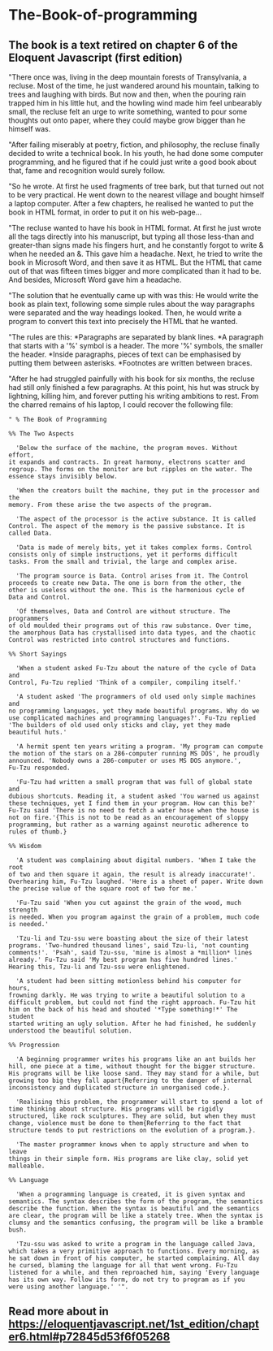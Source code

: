 # The-Book-of-programming

## The book is a text retired on chapter 6 of the Eloquent Javascript (first edition)

  "There once was, living in the deep mountain forests of Transylvania, a recluse. Most of the time, he just wandered around his mountain, talking to trees and laughing with birds. But now and then, when the pouring rain trapped him in his little hut, and the howling wind made him feel unbearably small, the recluse felt an urge to write something, wanted to pour some thoughts out onto paper, where they could maybe grow bigger than he himself was.

  "After failing miserably at poetry, fiction, and philosophy, the recluse finally decided to write a technical book. In his youth, he had done some computer programming, and he figured that if he could just write a good book about that, fame and recognition would surely follow.

  "So he wrote. At first he used fragments of tree bark, but that turned out not to be very practical. He went down to the nearest village and bought himself a laptop computer. After a few chapters, he realised he wanted to put the book in HTML format, in order to put it on his web-page...

  "The recluse wanted to have his book in HTML format. At first he just wrote all the tags directly into his manuscript, but typing all those less-than and greater-than signs made his fingers hurt, and he constantly forgot to write &amp; when he needed an &. This gave him a headache. Next, he tried to write the book in Microsoft Word, and then save it as HTML. But the HTML that came out of that was fifteen times bigger and more complicated than it had to be. And besides, Microsoft Word gave him a headache.

  "The solution that he eventually came up with was this: He would write the book as plain text, following some simple rules about the way paragraphs were separated and the way headings looked. Then, he would write a program to convert this text into precisely the HTML that he wanted.

  "The rules are this:
    *Paragraphs are separated by blank lines.
    *A paragraph that starts with a '%' symbol is a header. The more '%' symbols, the smaller the header.
    *Inside paragraphs, pieces of text can be emphasised by putting them between asterisks.
    *Footnotes are written between braces.
    
  "After he had struggled painfully with his book for six months, the recluse had still only finished a few paragraphs. At this point, his hut was struck by lightning, killing him, and forever putting his writing ambitions to rest. From the charred remains of his laptop, I could recover the following file:

    " % The Book of Programming

    %% The Two Aspects

      'Below the surface of the machine, the program moves. Without effort,
    it expands and contracts. In great harmony, electrons scatter and
    regroup. The forms on the monitor are but ripples on the water. The
    essence stays invisibly below.

      'When the creators built the machine, they put in the processor and the
    memory. From these arise the two aspects of the program.

      'The aspect of the processor is the active substance. It is called
    Control. The aspect of the memory is the passive substance. It is
    called Data.
    
      'Data is made of merely bits, yet it takes complex forms. Control
    consists only of simple instructions, yet it performs difficult
    tasks. From the small and trivial, the large and complex arise.
    
      'The program source is Data. Control arises from it. The Control
    proceeds to create new Data. The one is born from the other, the
    other is useless without the one. This is the harmonious cycle of
    Data and Control.
    
      'Of themselves, Data and Control are without structure. The programmers
    of old moulded their programs out of this raw substance. Over time,
    the amorphous Data has crystallised into data types, and the chaotic
    Control was restricted into control structures and functions.
    
    %% Short Sayings
    
      'When a student asked Fu-Tzu about the nature of the cycle of Data and
    Control, Fu-Tzu replied 'Think of a compiler, compiling itself.'
    
      'A student asked 'The programmers of old used only simple machines and
    no programming languages, yet they made beautiful programs. Why do we
    use complicated machines and programming languages?'. Fu-Tzu replied
    'The builders of old used only sticks and clay, yet they made
    beautiful huts.'
    
      'A hermit spent ten years writing a program. 'My program can compute
    the motion of the stars on a 286-computer running MS DOS', he proudly
    announced. 'Nobody owns a 286-computer or uses MS DOS anymore.',
    Fu-Tzu responded.
    
      'Fu-Tzu had written a small program that was full of global state and
    dubious shortcuts. Reading it, a student asked 'You warned us against
    these techniques, yet I find them in your program. How can this be?'
    Fu-Tzu said 'There is no need to fetch a water hose when the house is
    not on fire.'{This is not to be read as an encouragement of sloppy
    programming, but rather as a warning against neurotic adherence to
    rules of thumb.}
    
    %% Wisdom
    
      'A student was complaining about digital numbers. 'When I take the root
    of two and then square it again, the result is already inaccurate!'.
    Overhearing him, Fu-Tzu laughed. 'Here is a sheet of paper. Write down
    the precise value of the square root of two for me.'
    
      'Fu-Tzu said 'When you cut against the grain of the wood, much strength
    is needed. When you program against the grain of a problem, much code
    is needed.'
    
      'Tzu-li and Tzu-ssu were boasting about the size of their latest
    programs. 'Two-hundred thousand lines', said Tzu-li, 'not counting
    comments!'. 'Psah', said Tzu-ssu, 'mine is almost a *million* lines
    already.' Fu-Tzu said 'My best program has five hundred lines.'
    Hearing this, Tzu-li and Tzu-ssu were enlightened.
    
      'A student had been sitting motionless behind his computer for hours,
    frowning darkly. He was trying to write a beautiful solution to a
    difficult problem, but could not find the right approach. Fu-Tzu hit
    him on the back of his head and shouted '*Type something!*' The student
    started writing an ugly solution. After he had finished, he suddenly
    understood the beautiful solution.
    
    %% Progression
    
      'A beginning programmer writes his programs like an ant builds her
    hill, one piece at a time, without thought for the bigger structure.
    His programs will be like loose sand. They may stand for a while, but
    growing too big they fall apart{Referring to the danger of internal
    inconsistency and duplicated structure in unorganised code.}.
    
      'Realising this problem, the programmer will start to spend a lot of
    time thinking about structure. His programs will be rigidly
    structured, like rock sculptures. They are solid, but when they must
    change, violence must be done to them{Referring to the fact that
    structure tends to put restrictions on the evolution of a program.}.
    
      'The master programmer knows when to apply structure and when to leave
    things in their simple form. His programs are like clay, solid yet
    malleable.
    
    %% Language
    
      'When a programming language is created, it is given syntax and
    semantics. The syntax describes the form of the program, the semantics
    describe the function. When the syntax is beautiful and the semantics
    are clear, the program will be like a stately tree. When the syntax is
    clumsy and the semantics confusing, the program will be like a bramble
    bush.

      'Tzu-ssu was asked to write a program in the language called Java,
    which takes a very primitive approach to functions. Every morning, as
    he sat down in front of his computer, he started complaining. All day
    he cursed, blaming the language for all that went wrong. Fu-Tzu
    listened for a while, and then reproached him, saying 'Every language
    has its own way. Follow its form, do not try to program as if you
    were using another language.' '".
    
## Read more about in https://eloquentjavascript.net/1st_edition/chapter6.html#p72845d53f6f05268
  




